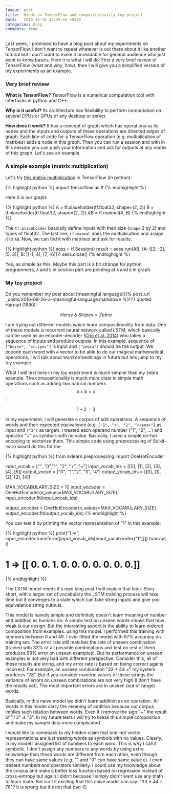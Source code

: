 ```yaml
---
layout: post
title:  Hands-on TensorFlow and compositionality toy project
date:   2016-10-16 23:59:59 +0200
categories: blog
comments: true
---
```


Last week, I promised to have a blog post about my experiments on TensorFlow. I don't want to repeat whatever is out there about it like another tutorial but I don't want to make it unreadable for general audience who just want to know basics. Here it is what I will do: First a very brief review of TensorFlow (what and why, how), then I will give you a simplified version of my experiments as an example.


### Very brief review

**What is TensorFlow?** TensorFlow is a numerical computation tool with interfaces in python and C++.

**Why is it useful?** Its architecture has flexibility to perform computation on several CPUs or GPUs of any desktop or server.

**How does it work?** It has a concept of graph which has operations as its nodes and the inputs and outputs of these operations are directed edges of graph. Each line of code for a TensorFlow operation (e.g. multiplication of matrixes) adds a node in this graph. Then you can run a session and with in this session you can push your information and ask for outputs at any nodes of this graph. Let's see an example.

### A simple example (matrix multiplication)

Let's try [this matrix multiplication](https://www.youtube.com/watch?v=kT4Mp9EdVqs) in TensorFlow (in python):

{% highlight python %}
import tensorflow as tf
{% endhighlight %}

Here it is our graph:

{% highlight python %}
A = tf.placeholder(tf.float32, shape=(2, 2))
B = tf.placeholder(tf.float32, shape=(2, 2))
AB = tf.matmul(A, B)
{% endhighlight %}

The `tf.placeholder` basically define inputs with their size (`shape` 2 by 2) and types of float32. The last line, `tf.matmul` does the multiplication and assign it to `AB`. Now, we can fed it with matrixes and ask for results.

{% highlight python %}
sess = tf.Session()
result = sess.run(AB, {A: [[2, -2], [5, 3]], B: [[-1, 4], [7, -6]]})
sess.close()
{% endhighlight %}

Yes, as simple as this. Maybe this part is a bit strange for python programmers, `A` and `B` in session part are pointing at `A` and `B` in graph.

### My toy project

 Do you remember my post about [meaningful language]({% post_url _posts/2016-09-26-a-meaningful-language.markdown %})? I quoted Harnad (1990):

 $$ Horse\ \&\ Stripes = Zebra $$

 I am trying out different models which learn compositionality from data. One of these models is recurrent neural network called LSTM, which basically can be used as an encoder-decoder ([Cho et al. 2014](https://arxiv.org/abs/1406.1078)) who takes a sequence of inputs and produce outputs. In this example, sequence of `["horse", "stripes"]` is input and `["zebra"]` should be the output. We encode each word with a vector to be able to do our magical mathematical operations, I will talk about word embeddings in future but lets jump to my toy example.

 What I will test here in my toy experiment is much simpler than my zebra example. The compositionality is much more clear in simple math operations such as adding two natural numbers $$ a + b = c $$:

$$ 1 + 2 = 3 $$

In my experiment, I will generate a corpus of add operations. A sequence of words and their expected equivalence (e.g. `["1", "+", "2", "</eos>"]` as input and `["3"]` as target). I treated each operand number ("1", "2", ...) and operator "+" as symbols with no value. Basically, I used a simple on-hot encoding to vectorize them. This simple code using preprocessing of Scikit-learn would do this for me:

{% highlight python %}
from sklearn.preprocessing import OneHotEncoder

input_vocab = ["", "0","1", "2", "+", "="]
input_vocab_ids = [[0], [1], [2], [3], [4], [5]]
output_vocab = ["0", "1","2", "3", "4"]
output_vocab_ids = [[0], [1], [2], [3], [4]]

MAX_VOCABULARY_SIZE = 10
input_encoder = OneHotEncoder(n_values=MAX_VOCABULARY_SIZE)
input_encoder.fit(input_vocab_ids)

output_encoder = OneHotEncoder(n_values=MAX_VOCABULARY_SIZE)
output_encoder.fit(output_vocab_ids)
{% endhighlight %}

You can test it by printing the vector representation of "1" in this example:

{% highlight python %}
print("1 =>", input_encoder.transform([input_vocab_ids[input_vocab.index("1")]]).toarray())
# 1 => [[ 0.  0.  1.  0.  0.  0.  0.  0.  0.  0.]]
{% endhighlight %}

The LSTM model needs it's own blog post I will explain that later. Story short, with a larger set of vocabulary the LSTM training process will take time but it converges to a state which can take string inputs and give you equivalence string outputs.

This model is naively simple and definitely doesn't learn meaning of number and addition as humans do. A simple test on unseen words shows that how weak is our design. But the interesting aspect is the ability to learn ordered composition from examples. using this model. I performed this training with numbers between 0 and 49. I over fitted the model with 97% accuracy on training set. The error rate still matches the rate of unseen combination (trained with 33% of all possible combinations and test on rest of them produces 99% error on unseen examples). But its performance on unseen examples is not very bad with different perspective. Consider this, all of these results are string, and my error rate is based on being correct agains incorrect. For example, an unseen combination "33 + 44 =" my system produces "78". But if you consider numeric values of these strings the variance of errors on unseen combinations are not very high (I don't have the results yet). The most important errors are in unseen (out of range) words.

Basically, in this naive model we didn't learn addition as an operation. All words in this model carry the meaning of addition because our corpus implies such relation between words. Even if I remove the sign "+" the result of "1 2" is "3". In my future tests I will try to break this simple composition and make my sample data more complicated.

I would like to comeback to my hidden claim that one-hot vector representations are just treating words as symbols with no values. Clearly, in my model I assigned list of numbers to each word. This is why I call it symbolic, I don't assign any numbers to any words by using extra knowledge than these words are different from each other, even though they can have same values (e.g. "" and "0" can have same value `0`). I even treated numbers and operators similarly. I could use my knowledge about the corpus and make a better loss function based on regression instead of cross-entropy but again I didn't because I simply didn't want use any math to learn math. But isn't it exciting that this naive model can say: "33 + 44 = 78"? It is wrong but it's not that bad :D.
